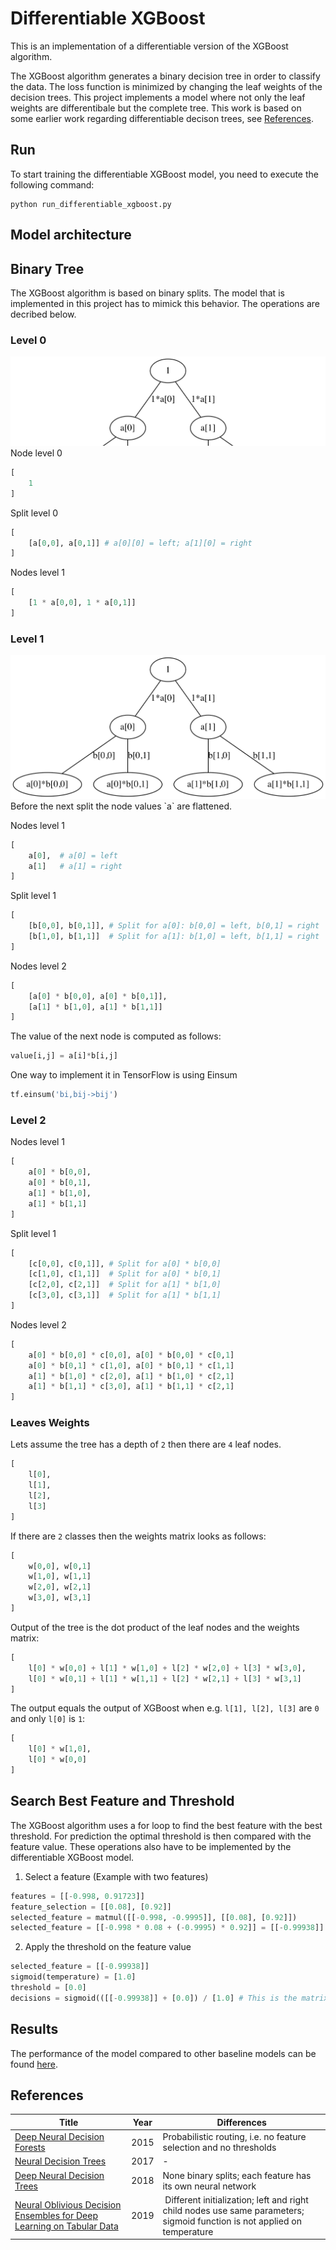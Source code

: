 # Differentiable XGBoost 
This is an implementation of a differentiable version of the XGBoost algorithm.

The XGBoost algorithm generates a binary decision tree in order to classify the data. The loss function is minimized by changing the leaf weights of the decision trees. This project implements a model where not only the leaf weights are differentibale but the complete tree. This work is based on some earlier work regarding differentiable decison trees, see [References](#References).

## Run
To start training the differentiable XGBoost model, you need to execute the following command:
```Shell
python run_differentiable_xgboost.py
```

## Model architecture

## Binary Tree
The XGBoost algorithm is based on binary splits. The model that is implemented in this project has to mimick this behavior. The operations are decribed below.

### Level 0
<img src="images/level0.png">
Node level 0

``` Python
[
    1
]
```

Split level 0
``` Python
[
    [a[0,0], a[0,1]] # a[0][0] = left; a[1][0] = right 
]
```

Nodes level 1
``` Python
[
    [1 * a[0,0], 1 * a[0,1]]
]
```

### Level 1
<img src="images/level1.png">
Before the next split the node values `a` are flattened.

Nodes level 1

``` Python
[
    a[0],  # a[0] = left
    a[1]   # a[1] = right 
]
```

Split level 1
``` Python
[
    [b[0,0], b[0,1]], # Split for a[0]: b[0,0] = left, b[0,1] = right 
    [b[1,0], b[1,1]]  # Split for a[1]: b[1,0] = left, b[1,1] = right 
]
```

Nodes level 2
``` Python
[
    [a[0] * b[0,0], a[0] * b[0,1]],
    [a[1] * b[1,0], a[1] * b[1,1]]
]
```

The value of the next node is computed as follows:
``` Python
value[i,j] = a[i]*b[i,j]
```
One way to implement it in TensorFlow is using Einsum
``` Python
tf.einsum('bi,bij->bij')
```

### Level 2
Nodes level 1
``` Python
[
    a[0] * b[0,0], 
    a[0] * b[0,1], 
    a[1] * b[1,0], 
    a[1] * b[1,1]
]
```

Split level 1
``` Python
[
    [c[0,0], c[0,1]], # Split for a[0] * b[0,0]
    [c[1,0], c[1,1]]  # Split for a[0] * b[0,1]
    [c[2,0], c[2,1]]  # Split for a[1] * b[1,0]
    [c[3,0], c[3,1]]  # Split for a[1] * b[1,1]
]
```

Nodes level 2
``` Python
[
    a[0] * b[0,0] * c[0,0], a[0] * b[0,0] * c[0,1]
    a[0] * b[0,1] * c[1,0], a[0] * b[0,1] * c[1,1]
    a[1] * b[1,0] * c[2,0], a[1] * b[1,0] * c[2,1]
    a[1] * b[1,1] * c[3,0], a[1] * b[1,1] * c[2,1]
]
```

### Leaves Weights

Lets assume the tree has a depth of `2` then there are `4` leaf nodes. 
``` Python
[
    l[0], 
    l[1], 
    l[2], 
    l[3]
]
```

If there are `2` classes then the weights matrix looks as follows:

``` Python
[
    w[0,0], w[0,1]
    w[1,0], w[1,1]
    w[2,0], w[2,1]
    w[3,0], w[3,1]
]
```

Output of the tree is the dot product of the leaf nodes and the weights matrix:
``` Python
[
    l[0] * w[0,0] + l[1] * w[1,0] + l[2] * w[2,0] + l[3] * w[3,0],
    l[0] * w[0,1] + l[1] * w[1,1] + l[2] * w[2,1] + l[3] * w[3,1]
]
```

The output equals the output of XGBoost when e.g. `l[1], l[2], l[3]` are `0` and
only `l[0]` is `1`:
``` Python
[
    l[0] * w[1,0],
    l[0] * w[0,0]
]
```


## Search Best Feature and Threshold
The XGBoost algorithm uses a for loop to find the best feature with the best threshold. For prediction the optimal threshold is then compared with the feature value. These operations also have to be implemented by the differentiable XGBoost model.

1. Select a feature (Example with two features)

``` Python
features = [[-0.998, 0.91723]]
feature_selection = [[0.08], [0.92]]
selected_feature = matmul([[-0.998, -0.9995]], [[0.08], [0.92]])
selected_feature = [[-0.998 * 0.08 + (-0.9995) * 0.92]] = [[-0.99938]]
```

2. Apply the threshold on the feature value
```Python
selected_feature = [[-0.99938]]
sigmoid(temperature) = [1.0]
threshold = [0.0]
decisions = sigmoid(([[-0.99938]] + [0.0]) / [1.0] # This is the matrix d
```

## Results
The performance of the model compared to other baseline models can be found [here](README_RESULTS.md).

## References

| Title | Year | Differences |
| - | - | - |
| [Deep Neural Decision Forests](https://www.cv-foundation.org/openaccess/content_iccv_2015/papers/Kontschieder_Deep_Neural_Decision_ICCV_2015_paper.pdf) | 2015 |Probabilistic routing, i.e. no feature selection and no thresholds
| [Neural Decision Trees](https://arxiv.org/pdf/1702.07360.pdf) | 2017 | -
| [Deep Neural Decision Trees](https://arxiv.org/abs/1806.06988)| 2018 | None binary splits; each feature has its own neural network
| [Neural Oblivious Decision Ensembles for Deep Learning on Tabular Data](https://arxiv.org/abs/1909.06312) | 2019| Different initialization; left and right child nodes use same parameters; sigmoid function is not applied on temperature

